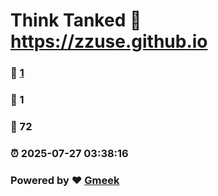 # Think Tanked :link: https://zzuse.github.io 
### :page_facing_up: [1](https://zzuse.github.io/tag.html) 
### :speech_balloon: 1 
### :hibiscus: 72 
### :alarm_clock: 2025-07-27 03:38:16 
### Powered by :heart: [Gmeek](https://github.com/Meekdai/Gmeek)
